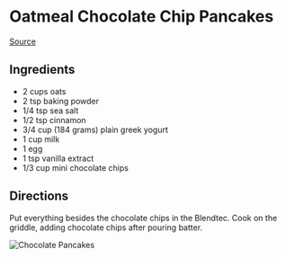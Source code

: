 # Oatmeal Chocolate Chip Pancakes

[Source](https://www.thehealthymaven.com/fluffiest-oatmeal-chocolate-chip-pancakes/)

## Ingredients

- 2 cups oats
- 2 tsp baking powder
- 1/4 tsp sea salt
- 1/2 tsp cinnamon
- 3/4 cup (184 grams) plain greek yogurt
- 1 cup milk
- 1 egg
- 1 tsp vanilla extract
- 1/3 cup mini chocolate chips

## Directions

Put everything besides the chocolate chips in the Blendtec. Cook on the griddle, adding chocolate chips after pouring batter.

![Chocolate Pancakes](https://thumbnails-photos.amazon.com/v1/thumbnail/Z7OcMTZpQL2Eg0m6_vf2jg?viewBox=524%2C698&ownerId=AQX5UU8XHTLBL&groupShareToken=zq7ClhgJSGmPuh5OMUrS0A.jJ970sAd9VCq9lHWmFMAmD)

